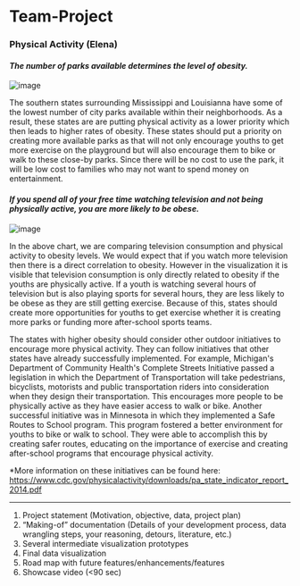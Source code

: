 # Team-Project



### Physical Activity (Elena)

#### <i>The number of parks available determines the level of obesity.</i>

![image](https://user-images.githubusercontent.com/32119820/33304536-4b7c25ba-d3be-11e7-8646-d9d09a3b1a6f.png)

The southern states surrounding Mississippi and Louisianna have some of the lowest number of city parks available within their neighborhoods. As a result, these states are are putting physical activity as a lower priority which then leads to higher rates of obesity. These states should put a priority on creating more available parks as that will not only encourage youths to get more exercise on the playground but will also encourage them to bike or walk to these close-by parks. Since there will be no cost to use the park, it will be low cost to families who may not want to spend money on entertainment. 


#### <i>If you spend all of your free time watching television and not being physically active, you are more likely to be obese.</i>

![image](https://user-images.githubusercontent.com/32119820/33304589-a45ad1cc-d3be-11e7-88c3-b711e073261c.png)

In the above chart, we are comparing television consumption and physical activity to obesity levels. We would expect that if you watch more television then there is a direct correlation to obesity. However in the visualization it is visible that television consumption is only directly related to obesity if the youths are physically active. If a youth is watching several hours of television but is also playing sports for several hours, they are less likely to be obese as they are still getting exercise. Because of this, states should create more opportunities for youths to get exercise whether it is creating more parks or funding more after-school sports teams.

The states with higher obesity should consider other outdoor initiatives to encourage more physical activity. They can follow initiatives that other states have already successfully implemented. For example, Michigan's Department of Community Health's Complete Streets Initiative passed a legislation in which the Department of Transportation will take pedestrians, bicyclists, motorists and public transportation riders into consideration when they design their transportation. This encourages more people to be physically active as they have easier access to walk or bike. Another successful initiative was in Minnesota in which they implemented a Safe Routes to School program. This program fostered a better environment for youths to bike or walk to school. They were able to accomplish this by creating safer routes, educating on the importance of exercise and creating after-school programs that encourage physical activity.

*More information on these initiatives can be found here: https://www.cdc.gov/physicalactivity/downloads/pa_state_indicator_report_2014.pdf




---------
1. Project statement (Motivation, objective, data, project plan)
2. “Making-of” documentation (Details of your development process, data wrangling steps, your reasoning,
detours, literature, etc.)
3. Several intermediate visualization prototypes
4. Final data visualization
5. Road map with future features/enhancements/features
6. Showcase video (<90 sec)
